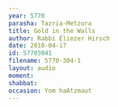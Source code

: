 ```yaml
---
year: 5770
parasha: Tazria-Metzora
title: Gold in the Walls
author: Rabbi Eliezer Hirsch
date: 2010-04-17
id: 57703041
filename: 5770-304-1
layout: audio
moment: 
shabbat: 
occasion: Yom haAtzmaut
---
```

